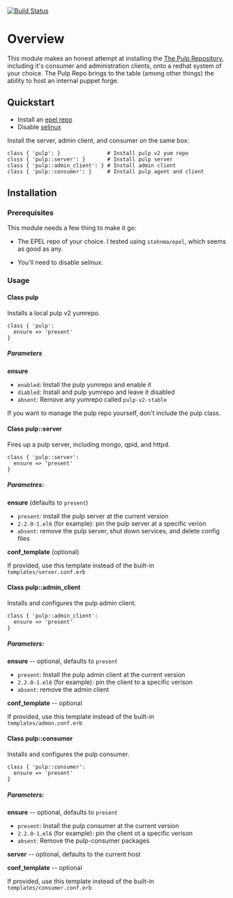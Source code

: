 [![Build Status](https://travis-ci.org/hawknewton/puppet-pulp.png?branch=master)](https://travis-ci.org/hawknewton/puppet-pulp)
# Overview
This module makes an honest attempt at installing the
[The Pulp Repository](http://www.pulpproject.org/), including it's consumer and
administration clients, onto a redhat system of your choice.  The Pulp Repo
brings to the table (among other things) the ability to host an internal puppet
forge.

## Quickstart

* Install an [epel repo](http://puppetforge.com/stahnma/epel)
* Disable [selinux](http://puppetforge.com/spiette/selinux)

Install the server, admin client, and consumer on the same box:

```
class { 'pulp': }               # Install pulp v2 yum repo
clsss { 'pulp::server': }       # Install pulp server
class { 'pulp::admin_client': } # Install admin client
class { 'pulp::consumer': }     # Install pulp agent and client
```

## Installation

### Prerequisites
This module needs a few thing to make it go:
* The EPEL repo of your choice.  I tested using `stahnma/epel`, which seems as
  good as any.

* You'll need to disable selinux.

### Usage

#### Class pulp
Installs a local pulp v2 yumrepo.

```
class { 'pulp':
  ensure => 'present'
}

```

##### Parameters
**ensure**
* `enabled`: Install the pulp yumrepo and enable it
* `diabled`: Install and pulp yumrepo and leave it disabled
* `absent`: Remove any yumrepo called `pulp-v2-stable`

If you want to manage the pulp repo yourself, don't include the pulp class.

#### Class pulp::server
Fires up a pulp server, including mongo, qpid, and httpd.

```
class { 'pulp::server':
  ensure => 'present'
}
```

##### Parametres:
**ensure** (defaults to `present`)
* `present`: install the pulp server at the current version
* `2.2.0-1.el6` (for example): pin the pulp server at a specific verion
* `absent`: remove the pulp server, shut down services, and delete config files

**conf_template** (optional)

If provided, use this template instead of the built-in `templates/server.conf.erb`

#### Class pulp::admin_client
Installs and configures the pulp admin client.

```
class { 'pulp::admin_client':
  ensure => 'present'
}
```

##### Parameters:
**ensure** -- optional, defaults to `present`
* `present`: Install the pulp admin client at the current version
* `2.2.0-1.el6` (for example): pin the client to a specific verison
* `absent`: remove the admin client

**conf_template**  -- optional

If provided, use this template instead of the built-in `templates/admon.conf.erb`

#### Class pulp::consumer
Installs and configures the pulp consumer.
```
class { 'pulp::consumer':
  ensure => 'present'
}
```

##### Parameters:
**ensure** -- optional, defaults to `present`
* `present`: Install the pulp consumer at the current version
* `2.2.0-1.el6` (for example): pin the client ot a specific verison
* `absent`: Remove the pulp-consumer packages

**server** -- optional, defaults to the current host

**conf_template** -- optional

If provided, use this template instead of the built-in `templates/consumer.conf.erb`
